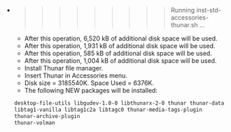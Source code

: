 * >>>>>>>>> Running inst-std-accessories-thunar.sh ...
  * After this operation, 6,520 kB of additional disk space will be used.
  * After this operation, 1,931 kB of additional disk space will be used.
  * After this operation, 585 kB of additional disk space will be used.
  * After this operation, 1,004 kB of additional disk space will be used.
  * Install Thunar file manager.
  * Insert Thunar in Accessories menu.
  * Disk size = 3185540K. Space Used = 6376K.
  * The following NEW packages will be installed:
  ```bash
  desktop-file-utils libgudev-1.0-0 libthunarx-2-0 thunar thunar-data
  libtag1-vanilla libtag1c2a libtagc0 thunar-media-tags-plugin
  thunar-archive-plugin
  thunar-volman
  ```
